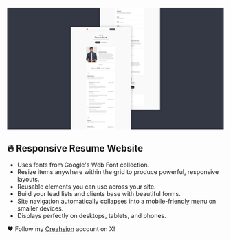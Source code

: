 ![Example Image](./public/final.png)

## 🔥 Responsive Resume Website

* Uses fonts from Google's Web Font collection.
* Resize items anywhere within the grid to produce powerful, responsive layouts.
* Reusable elements you can use across your site.
* Build your lead lists and clients base with beautiful forms.
* Site navigation automatically collapses into a mobile-friendly menu on smaller devices.
* Displays perfectly on desktops, tablets, and phones.

 ❤️ Follow my [Creahsion](https://x.com/CreashionCode/) account on X!